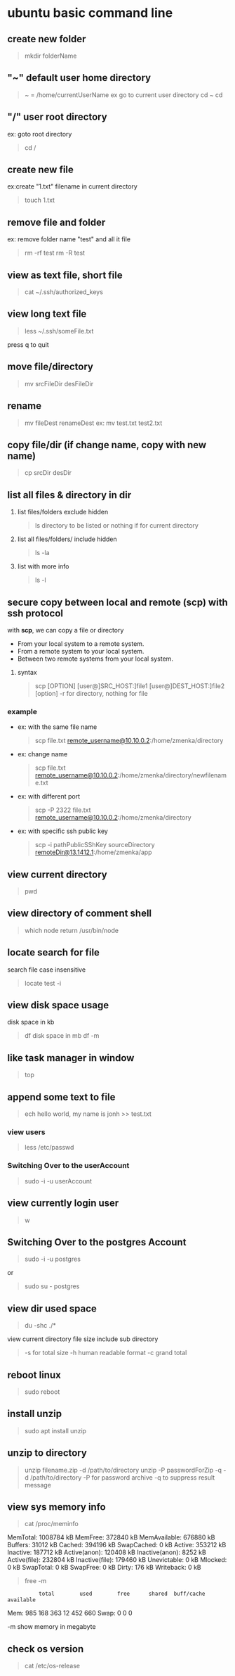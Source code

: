 # ubuntu basic command line

## create new folder

> mkdir folderName

## "~" default user **home** directory

> ~ = /home/currentUserName
> ex go to current user directory
> cd ~
> cd

## "/" user root directory

ex: goto root directory

> cd /

## create new file

ex:create "1.txt" filename in current directory

> touch 1.txt

## remove file and folder

ex: remove folder name "test" and all it file

> rm -rf test
> rm -R test

## view as text file, short file

> cat ~/.ssh/authorized_keys

## view long text file

> less ~/.ssh/someFile.txt

press q to quit

## move file/directory

> mv srcFileDir desFileDir

## rename

> mv fileDest renameDest
> ex: mv test.txt test2.txt

## copy file/dir (if change name, copy with new name)

> cp srcDir desDir

## list all files & directory in dir

1. list files/folders exclude hidden
   > ls directory to be listed or nothing if for current directory
2. list all files/folders/ include hidden
   > ls -la
3. list with more info
   > ls -l

## secure copy between local and remote (scp) with ssh protocol

with **scp**, we can copy a file or directory

- From your local system to a remote system.
- From a remote system to your local system.
- Between two remote systems from your local system.

1. syntax
   > scp [OPTION] [user@]SRC_HOST:]file1 [user@]DEST_HOST:]file2
   > [option] -r for directory, nothing for file

### example

- ex: with the same file name

  > scp file.txt remote_username@10.10.0.2:/home/zmenka/directory

- ex: change name
  > scp file.txt remote_username@10.10.0.2:/home/zmenka/directory/newfilename.txt
- ex: with different port
  > scp -P 2322 file.txt remote_username@10.10.0.2:/home/zmenka/directory
- ex: with specific ssh public key
  > scp -i pathPublicSShKey sourceDirectory remoteDir@13.1412.1:/home/zmenka/app

## view current directory

> pwd

## view directory of comment shell

> which node
> return /usr/bin/node

## locate search for file

search file case insensitive

> locate test -i

## view disk space usage

disk space in kb

> df
> disk space in mb
> df -m

## like task manager in window

> top

## append some text to file

> ech hello world, my name is jonh >> test.txt

### view users

> less /etc/passwd

### Switching Over to the userAccount

> sudo -i -u userAccount

## view currently login user

> w

## Switching Over to the postgres Account

> sudo -i -u postgres

or

> sudo su - postgres

## view dir used space

> du -shc ./\*

view current directory file size include sub directory

> -s for total size
> -h human readable format
> -c grand total

## reboot linux

> sudo reboot

## install unzip

> sudo apt install unzip

## unzip to directory

> unzip filename.zip -d /path/to/directory
> unzip -P passwordForZip -q -d /path/to/directory
> -P for password archive
> -q to suppress result message

## view sys memory info

> cat /proc/meminfo

MemTotal: 1008784 kB
MemFree: 372840 kB
MemAvailable: 676880 kB
Buffers: 31012 kB
Cached: 394196 kB
SwapCached: 0 kB
Active: 353212 kB
Inactive: 187712 kB
Active(anon): 120408 kB
Inactive(anon): 8252 kB
Active(file): 232804 kB
Inactive(file): 179460 kB
Unevictable: 0 kB
Mlocked: 0 kB
SwapTotal: 0 kB
SwapFree: 0 kB
Dirty: 176 kB
Writeback: 0 kB

> free -m

              total        used        free      shared  buff/cache   available

Mem: 985 168 363 12 452 660
Swap: 0 0 0

-m show memory in megabyte

## check os version

> cat /etc/os-release
